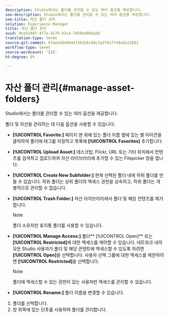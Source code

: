 ```yaml
---
description: Studio에서는 폴더를 관리할 수 있는 여러 옵션을 제공합니다.
seo-description: Studio에서는 폴더를 관리할 수 있는 여러 옵션을 제공합니다.
seo-title: 자산 폴더 관리
solution: Experience Manager
title: 자산 폴더 관리
uuid: 9ce510df-4f7a-4178-b2c4-7d59e4868add
translation-type: tm+mt
source-git-commit: 67aeb3de964473b326c88c3a3f81ff48a6a12652
workflow-type: tm+mt
source-wordcount: '215'
ht-degree: 0%

---
```



# 자산 폴더 관리{#manage-asset-folders}

Studio에서는 폴더를 관리할 수 있는 여러 옵션을 제공합니다.

폴더 및 자산을 관리하는 데 다음 옵션을 사용할 수 있습니다.

* **[!UICONTROL Favorite:]** 페이지 맨 위에 있는 폴더 이름 옆에 있는 별 아이콘을 클릭하여 폴더에 태그를 지정하고 목록에  **[!UICONTROL Favorites]** 추가합니다.

* **[!UICONTROL Upload Asset:]** 데스크탑, Flickr, URL 또는 기타 위치에서 컨텐츠를 검색하고 업로드하여 자산 라이브러리에 추가할 수 있는 Filepicker 창을 엽니다.
* **[!UICONTROL Create New Subfolder:]** 현재 선택된 폴더 내에 하위 폴더를 만들 수 있습니다. 하위 폴더는 상위 폴더의 액세스 권한을 상속하고, 하위 폴더는 개별적으로 관리할 수 없습니다.
* **[!UICONTROL Trash Folder:]** 자산 라이브러리에서 폴더 및 해당 컨텐츠를 제거합니다.

   >[!NOTE]
   >
   >폴더 소유자만 휴지통 폴더를 사용할 수 있습니다.

* **[!UICONTROL Manage Access:]** 폴더**  [!UICONTROL Open]** 또는 **[!UICONTROL Restricted]**&#x200B;에 대한 액세스를 제어할 수 있습니다. 네트워크 내의 모든 Studio 사용자가 폴더 및 해당 콘텐트에 액세스할 수 있도록 하려면 **[!UICONTROL Open]**&#x200B;을 선택합니다. 사용자 선택 그룹에 대한 액세스를 제한하려면 **[!UICONTROL Restricted]**&#x200B;을 선택합니다.

   >[!NOTE]
   >
   >폴더에 액세스할 수 있는 권한이 있는 사용자만 액세스를 관리할 수 있습니다.

* **[!UICONTROL Rename:]** 폴더 이름을 변경할 수 있습니다.

1. 폴더를 선택합니다.
1. 창 위쪽에 있는 단추를 사용하여 폴더를 관리합니다.
